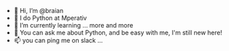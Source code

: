 - 👋 Hi, I’m @braian
- 👀 I do Python at Mperativ
- 🌱 I’m currently learning ... more and more
- 💞️ You can ask me about Python, and be easy with me, I'm still new here!
- 📫 you can ping me on slack ...

<!---
braian-mperativ/braian-mperativ is a ✨ special ✨ repository because its `README.md` (this file) appears on your GitHub profile.
You can click the Preview link to take a look at your changes.
--->
